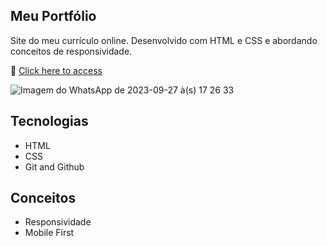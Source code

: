 ## Meu Portfólio

Site do meu currículo online. Desenvolvido com HTML e CSS e abordando conceitos de responsividade.

🔗 [Click here to access](https://drewneres.github.io)

![Imagem do WhatsApp de 2023-09-27 à(s) 17 26 33](https://github.com/drewneres/drewneres.github.io/assets/71440544/ec8e54d6-7f19-418b-b565-998eee534ade)

## Tecnologias

- HTML
- CSS
- Git and Github

 ## Conceitos

- Responsividade
- Mobile First
